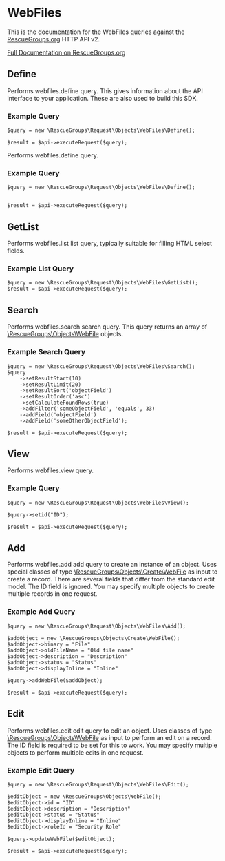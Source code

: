 # WebFiles

This is the documentation for the WebFiles queries against the [RescueGroups.org](https://www.rescuegroups.org/) HTTP API v2.

[Full Documentation on RescueGroups.org](https://userguide.rescuegroups.org/display/APIDG/Object+definitions#Objectdefinitions-webfiles)

## Define
Performs webfiles.define query. This gives information about the API interface to your application. These are also used to build this SDK.

### Example Query

    $query = new \RescueGroups\Request\Objects\WebFiles\Define();

    $result = $api->executeRequest($query);
Performs webfiles.define query.

### Example Query

    $query = new \RescueGroups\Request\Objects\WebFiles\Define();


    $result = $api->executeRequest($query);

## GetList
Performs webfiles.list list query, typically suitable for filling HTML select fields.

### Example List Query

    $query = new \RescueGroups\Request\Objects\WebFiles\GetList();
    $result = $api->executeRequest($query);
## Search
Performs webfiles.search search query. This query returns an array of [\RescueGroups\Objects\WebFile](../../../src/Objects/WebFile.php) objects.

### Example Search Query

    $query = new \RescueGroups\Request\Objects\WebFiles\Search();
    $query
        ->setResultStart(10)
        ->setResultLimit(20)
        ->setResultSort('objectField')
        ->setResultOrder('asc')
        ->setCalculateFoundRows(true)
        ->addFilter('someObjectField', 'equals', 33)
        ->addField('objectField')
        ->addField('someOtherObjectField');

    $result = $api->executeRequest($query);
## View
Performs webfiles.view query.

### Example Query

    $query = new \RescueGroups\Request\Objects\WebFiles\View();

    $query->setid("ID");

    $result = $api->executeRequest($query);

## Add
Performs webfiles.add add query to create an instance of an object. Uses special classes of type [\RescueGroups\Objects\Create\WebFile](../../../src/Objects/WebFile.php) as input to create a record. There are several fields that differ from the standard edit model. The ID field is ignored. You may specify multiple objects to create multiple records in one request.

### Example Add Query

    $query = new \RescueGroups\Request\Objects\WebFiles\Add();

    $addObject = new \RescueGroups\Objects\Create\WebFile();
    $addObject->binary = "File"
    $addObject->oldFileName = "Old file name"
    $addObject->description = "Description"
    $addObject->status = "Status"
    $addObject->displayInline = "Inline"

    $query->addWebFile($addObject);

    $result = $api->executeRequest($query);
## Edit
Performs webfiles.edit edit query to edit an object. Uses classes of type [\RescueGroups\Objects\WebFile](../../../src/Objects/WebFile.php) as input to perform an edit on a record. The ID field is required to be set for this to work. You may specify multiple objects to perform multiple edits in one request.

### Example Edit Query

    $query = new \RescueGroups\Request\Objects\WebFiles\Edit();

    $editObject = new \RescueGroups\Objects\WebFile();
    $editObject->id = "ID"
    $editObject->description = "Description"
    $editObject->status = "Status"
    $editObject->displayInline = "Inline"
    $editObject->roleId = "Security Role"

    $query->updateWebFile($editObject);

    $result = $api->executeRequest($query);
